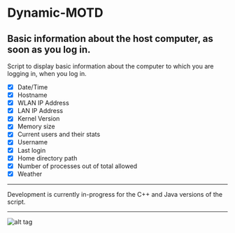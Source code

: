 Dynamic-MOTD
============

Basic information about the host computer, as soon as you log in.
-----------------------------------------------------------------

Script to display basic information about the computer to which you are logging in, when you log in.

 - [x] Date/Time
 - [x] Hostname
 - [x] WLAN IP Address
 - [x] LAN IP Address
 - [x] Kernel Version
 - [x] Memory size
 - [x] Current users and their stats
 - [x] Username
 - [x] Last login
 - [x] Home directory path
 - [x] Number of processes out of total allowed
 - [x] Weather

--------------------------------------------------------------------------------

Development is currently in-progress for the C++ and Java versions of the script.

--------------------------------------------------------------------------------

![alt tag](https://lh3.googleusercontent.com/-6_xLdxeuhsg/Unhg3_JUrDI/AAAAAAAAETY/IFYhwQjYMms/w817-h497-no/dynmotd-shell.png)
